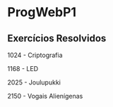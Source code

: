 # ProgWebP1

## Exercícios Resolvidos

1024 - Criptografia


1168 - LED


2025 - Joulupukki


2150 - Vogais Alienígenas
